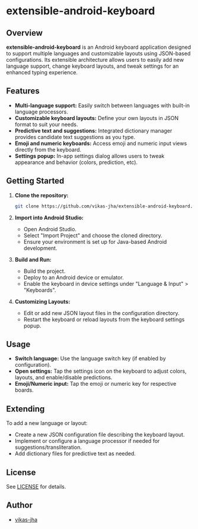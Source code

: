 # extensible-android-keyboard

## Overview

**extensible-android-keyboard** is an Android keyboard application designed to support multiple languages and customizable layouts using JSON-based configurations. Its extensible architecture allows users to easily add new language support, change keyboard layouts, and tweak settings for an enhanced typing experience.

## Features

- **Multi-language support:** Easily switch between languages with built-in language processors.
- **Customizable keyboard layouts:** Define your own layouts in JSON format to suit your needs.
- **Predictive text and suggestions:** Integrated dictionary manager provides candidate text suggestions as you type.
- **Emoji and numeric keyboards:** Access emoji and numeric input views directly from the keyboard.
- **Settings popup:** In-app settings dialog allows users to tweak appearance and behavior (colors, prediction, etc).

## Getting Started

1. **Clone the repository:**

   ```bash
   git clone https://github.com/vikas-jha/extensible-android-keyboard.git
   ```

2. **Import into Android Studio:**
   
   - Open Android Studio.
   - Select "Import Project" and choose the cloned directory.
   - Ensure your environment is set up for Java-based Android development.

3. **Build and Run:**
   
   - Build the project.
   - Deploy to an Android device or emulator.
   - Enable the keyboard in device settings under "Language & Input" > "Keyboards".

4. **Customizing Layouts:**
   
   - Edit or add new JSON layout files in the configuration directory.
   - Restart the keyboard or reload layouts from the keyboard settings popup.

## Usage

- **Switch language:** Use the language switch key (if enabled by configuration).
- **Open settings:** Tap the settings icon on the keyboard to adjust colors, layouts, and enable/disable predictions.
- **Emoji/Numeric input:** Tap the emoji or numeric key for respective boards.

## Extending

To add a new language or layout:
- Create a new JSON configuration file describing the keyboard layout.
- Implement or configure a language processor if needed for suggestions/transliteration.
- Add dictionary files for predictive text as needed.

## License

See [LICENSE](license.md) for details.

## Author

- [vikas-jha](https://github.com/vikas-jha)
